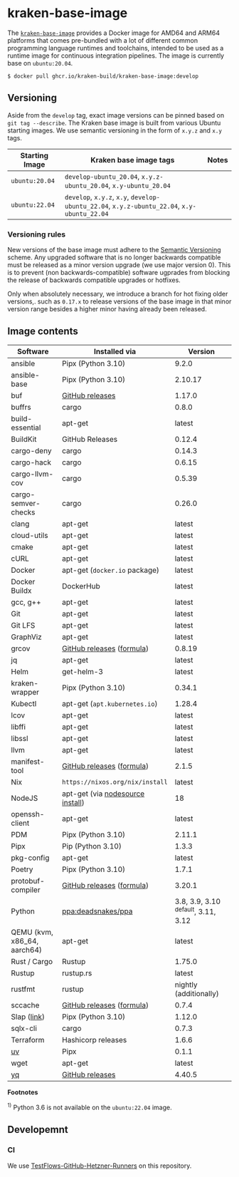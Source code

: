# kraken-base-image

  [pkg]: https://github.com/kraken-build/kraken-base-image/pkgs/container/kraken-base-image

The [`kraken-base-image`][pkg] provides a Docker image for AMD64 and ARM64 platforms that comes pre-bundled with
a lot of different common programming language runtimes and toolchains, intended to be used as a runtime
image for continuous integration pipelines. The image is currently base on `ubuntu:20.04`.

    $ docker pull ghcr.io/kraken-build/kraken-base-image:develop

## Versioning

Aside from the `develop` tag, exact image versions can be pinned based on `git tag --describe`. The Kraken base image
is built from various Ubuntu starting images. We use semantic versioning in the form of `x.y.z` and `x.y` tags.

| Starting Image | Kraken base image tags                                                                      | Notes |
|----------------|---------------------------------------------------------------------------------------------|-------|
| `ubuntu:20.04` | `develop-ubuntu_20.04`, `x.y.z-ubuntu_20.04`, `x.y-ubuntu_20.04`                            |       |
| `ubuntu:22.04` | `develop`, `x.y.z`, `x.y`, `develop-ubuntu_22.04`, `x.y.z-ubuntu_22.04`, `x.y-ubuntu_22.04` |       |

### Versioning rules

New versions of the base image must adhere to the [Semantic Versioning](https://semver.org/) scheme. Any upgraded software
that is no longer backwards compatible must be released as a minor version upgrade (we use major version 0). This is to prevent
(non backwards-compatible) software ugprades from blocking the release of backwards compatible upgrades or hotfixes.

Only when absolutely necessary, we introduce a branch for hot fixing older versions,. such as `0.17.x` to release versions of
the base image in that minor version range besides a higher minor having already been released.

## Image contents

| Software                                               | Installed via                                                                                                      | Version                                       |
|--------------------------------------------------------|--------------------------------------------------------------------------------------------------------------------|-----------------------------------------------|
| ansible                                                | Pipx (Python 3.10)                                                                                                 | 9.2.0                                         |
| ansible-base                                           | Pipx (Python 3.10)                                                                                                 | 2.10.17                                       |
| buf                                                    | [GitHub releases](https://github.com/bufbuild/buf/releases)                                                        | 1.17.0                                        |
| buffrs                                                 | cargo                                                                                                              | 0.8.0                                         |
| build-essential                                        | apt-get                                                                                                            | latest                                        |
| BuildKit                                               | GitHub Releases                                                                                                    | 0.12.4                                        |
| cargo-deny                                             | cargo                                                                                                              | 0.14.3                                        |
| cargo-hack                                             | cargo                                                                                                              | 0.6.15                                        |
| cargo-llvm-cov                                         | cargo                                                                                                              | 0.5.39                                        |
| cargo-semver-checks                                    | cargo                                                                                                              | 0.26.0                                        |
| clang                                                  | apt-get                                                                                                            | latest                                        |
| cloud-utils                                            | apt-get                                                                                                            | latest                                        |
| cmake                                                  | apt-get                                                                                                            | latest                                        |
| cURL                                                   | apt-get                                                                                                            | latest                                        |
| Docker                                                 | apt-get (`docker.io` package)                                                                                      | latest                                        |
| Docker Buildx                                          | DockerHub                                                                                                          | latest                                        |
| gcc, g++                                               | apt-get                                                                                                            | latest                                        |
| Git                                                    | apt-get                                                                                                            | latest                                        |
| Git LFS                                                | apt-get                                                                                                            | latest                                        |
| GraphViz                                               | apt-get                                                                                                            | latest                                        |
| grcov                                                  | [GitHub releases](https://github.com/mozilla/grcov/releases) ([formula](formulae/grcov.py))                        | 0.8.19                                        |
| jq                                                     | apt-get                                                                                                            | latest                                        |
| Helm                                                   | get-helm-3                                                                                                         | latest                                        |
| kraken-wrapper                                         | Pipx (Python 3.10)                                                                                                 | 0.34.1                                        |
| Kubectl                                                | apt-get (`apt.kubernetes.io`)                                                                                      | 1.28.4                                        |
| lcov                                                   | apt-get                                                                                                            | latest                                        |
| libffi                                                 | apt-get                                                                                                            | latest                                        |
| libssl                                                 | apt-get                                                                                                            | latest                                        |
| llvm                                                   | apt-get                                                                                                            | latest                                        |
| manifest-tool                                          | [GitHub releases](https://github.com/estesp/manifest-tool/releases) ([formula](formulae/manifest-tool.py))         | 2.1.5                                         |
| Nix                                                    | `https://nixos.org/nix/install`                                                                                    | latest                                        |
| NodeJS                                                 | apt-get (via [nodesource install](https://github.com/nodesource/distributions#debinstall))                         | 18                                            |
| openssh-client                                         | apt-get                                                                                                            | latest                                        |
| PDM                                                    | Pipx (Python 3.10)                                                                                                 | 2.11.1                                        |
| Pipx                                                   | Pip (Python 3.10)                                                                                                  | 1.3.3                                         |
| pkg-config                                             | apt-get                                                                                                            | latest                                        |
| Poetry                                                 | Pipx (Python 3.10)                                                                                                 | 1.7.1                                         |
| protobuf-compiler                                      | [GitHub releases](https://github.com/protocolbuffers/protobuf/releases) ([formula](formulae/protobuf-compiler.py)) | 3.20.1                                        |
| Python                                                 | [ppa:deadsnakes/ppa](https://launchpad.net/~deadsnakes/+archive/ubuntu/ppa)                                        | 3.8, 3.9, 3.10 <sup>default</sup>, 3.11, 3.12 |
| QEMU (kvm, x86_64, aarch64)                            | apt-get                                                                                                            | latest                                        |
| Rust / Cargo                                           | Rustup                                                                                                             | 1.75.0                                        |
| Rustup                                                 | rustup.rs                                                                                                          | latest                                        |
| rustfmt                                                | rustup                                                                                                             | nightly (additionally)                        |
| sccache                                                | [GitHub releases](https://github.com/mozilla/sccache/releases) ([formula](formulae/sccache.py))                    | 0.7.4                                         |
| Slap ([link](https://github.com/python-slap/slap-cli)) | Pipx (Python 3.10)                                                                                                 | 1.12.0                                        |
| sqlx-cli                                               | cargo                                                                                                              | 0.7.3                                         |
| Terraform                                              | Hashicorp releases                                                                                                 | 1.6.6                                         |
| [uv](https://astral.sh/blog/uv)                        | Pipx                                                                                                               | 0.1.1                                         |
| wget                                                   | apt-get                                                                                                            | latest                                        |
| [yq](https://mikefarah.gitbook.io/yq/)                 | [GitHub releases](https://github.com/mikefarah/yq/releases)                                                        | 4.40.5                                        |

__Footnotes__

<sup>1)</sup> Python 3.6 is not available on the `ubuntu:22.04` image.

## Developemnt

### CI

We use [TestFlows-GitHub-Hetzner-Runners](https://github.com/testflows/TestFlows-GitHub-Hetzner-Runners) on this
repository.
